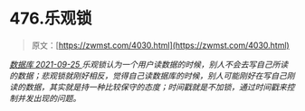 <!--yml
category: 未分类
date: 0001-01-01 00:00:00
-->

# 476.乐观锁

> 原文：[https://zwmst.com/4030.html](https://zwmst.com/4030.html)

   [ *数据库* ](https://zwmst.com/%e6%95%b0%e6%8d%ae%e5%ba%93)*[ <time datetime="2021-09-25T22:55:24+08:00"> 2021-09-25 </time> ](https://zwmst.com/4030.html)  乐观锁认为一个用户读数据的时候，别人不会去写自己所读的数据；悲观锁就刚好相反，觉得自己读数据库的时候，别人可能刚好在写自己刚读的数据，其实就是持一种比较保守的态度；时间戳就是不加锁，通过时间戳来控制并发出现的问题。*